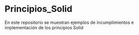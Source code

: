 # Principios_Solid
 En este repositorio se muestran ejemplos de incumplimientos e implementación de los principios Solid
